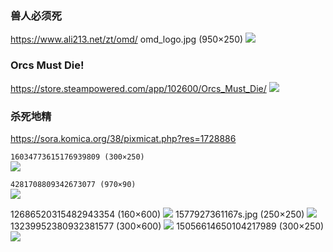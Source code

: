 ### 兽人必须死
https://www.ali213.net/zt/omd/
omd_logo.jpg (950×250)
![](https://imgs.ali213.net/Spe/2011/10/13/omd_logo.jpg)

### Orcs Must Die!
https://store.steampowered.com/app/102600/Orcs_Must_Die/
![](https://steamcdn-a.akamaihd.net/steam/apps/102600/header.jpg)

### 杀死地精
https://sora.komica.org/38/pixmicat.php?res=1728886

`16034773615176939809 (300×250)`<br>
![](https://tpc.googlesyndication.com/simgad/16034773615176939809)

`4281708809342673077 (970×90)`<br>
![](https://tpc.googlesyndication.com/simgad/4281708809342673077?sqp=4sqPyQQ7QjkqNxABHQAAtEIgASgBMAk4A0DwkwlYAWBfcAKAAQGIAQGdAQAAgD-oAQGwAYCt4gS4AV_FAS2ynT4&rs=AOga4qlRUxPMQ6kh8zNxezqfsDn8u4e2xA)

12686520315482943354 (160×600)
![](https://tpc.googlesyndication.com/simgad/12686520315482943354)
1577927361167s.jpg (250×250)
![](https://sora.komica.org/38/thumb/1577927361167s.jpg)
13239952380932381577 (300×600)
![](https://tpc.googlesyndication.com/simgad/13239952380932381577)
15056614650104217989 (300×250)
![](https://tpc.googlesyndication.com/simgad/15056614650104217989)
